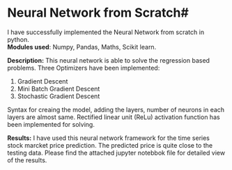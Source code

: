 # Neural Network from Scratch#

I have successfully implemented the Neural Network from scratch in python.      
**Modules used**: Numpy, Pandas, Maths, Scikit learn.

**Description:** This neural network is able to solve the regression based problems. Three Optimizers have been implemented:
1. Gradient Descent
2. Mini Batch Gradient Descent
3. Stochastic Gradient Descent

Syntax for creaing the model, adding the layers, number of neurons in each layers are almost same. Rectified linear unit (ReLu) activation function has been implemented for solving. 

**Results:** I have used this neural network framework for the time series stock marcket price prediction. The predicted price is quite close to the testing data. Please find the attached jupyter notebbok file for detailed view of the results. 




